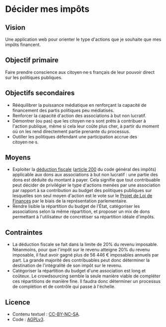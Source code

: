 Décider mes impôts
==================

Vision
------

Une application web pour orienter le type d'actions que je souhaite que mes impôts financent.


Objectif primaire
-----------------

Faire prendre conscience aux citoyen·ne·s français de leur pouvoir direct sur les politiques publiques.


Objectifs secondaires
---------------------

- Rééquilibrer la puissance médiatique en renforçant la capacité de financement des partis politiques peu médiatisés.
- Renforcer la capacité d'action des associations à but non lucratif.
- Démontrer (ou pas) que les citoyen·ne·s sont prêts à contribuer à l'action publique, même si cela leur coûte plus cher, à partir du moment où on les rend directement partie prenante du processus.
- Outiller les politiques défendant une participation accrue des citoyen·ne·s.


Moyens
------

- Exploiter la [déduction fiscale](https://www.service-public.fr/particuliers/vosdroits/F426) ([article 200](https://www.legifrance.gouv.fr/affichCode.do?idSectionTA=LEGISCTA000006191957&cidTexte=LEGITEXT000006069577) du code général des impôts) applicable aux dons aux associations à but non lucratif : une partie des dons est déduite du montant à payer. Cela signifie que tout contribuable peut décider de privilégier le type d'actions menées par une association par rapport à sa contribution au budget des politiques publiques sur lesquelles son seul moyen d'action est le vote sur le [Projet de Loi de Finances](https://fr.wikipedia.org/wiki/Loi_de_finances_en_France) par le biais de la représentation parlementaire.
- Rendre lisible la répartition du budget de l'État, catégoriser les associations selon la même répartition, et proposer un mix de dons permettant à l'utilisateur de concrétiser sa répartition idéale d'impôts.


Contraintes
-----------

- La déduction fiscale se fait dans la limite de 20% du revenu imposable. Néanmoins, pour que l'impôt sur le revenu atteigne 20% du revenu imposable, il faut avoir gagné plus de 56 446 € imposables annuels par part. La grande majorité des contribuables peut donc déterminer la destination de l'intégralité de son impôt sur le revenu.
- Catégoriser la répartition du budget d'une association est long et coûteux. Le crowdsourcing semble la seule manière viable de compléter ces répartitions de manière fine. Il faudra donc déterminer un processus de complétion et de contrôle qui passe à l'échelle.


Licence
-------

- Contenu textuel : [CC-BY-NC-SA](https://creativecommons.org/licenses/by-nc-sa/3.0/).
- Code : [AGPLv3](https://www.gnu.org/licenses/agpl-3.0.fr.html).
